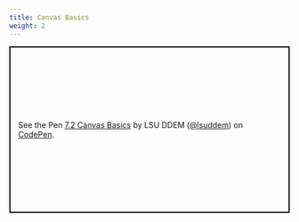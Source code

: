 ```yaml
---
title: Canvas Basics
weight: 2
---
```


<p class="codepen" data-height="600" data-theme-id="33744" data-default-tab="js,result" data-user="lsuddem" data-slug-hash="621c2c879b7b379ab86830b22e631da5" data-editable="true" style="height: 300px; box-sizing: border-box; display: flex; align-items: center; justify-content: center; border: 2px solid black; margin: 1em 0; padding: 1em;" data-pen-title="7.2 Canvas Basics">
  <span>See the Pen <a href="https://codepen.io/lsuddem/pen/621c2c879b7b379ab86830b22e631da5/">
  7.2 Canvas Basics</a> by LSU DDEM (<a href="https://codepen.io/lsuddem">@lsuddem</a>)
  on <a href="https://codepen.io">CodePen</a>.</span>
</p>
<script async src="https://static.codepen.io/assets/embed/ei.js"></script>